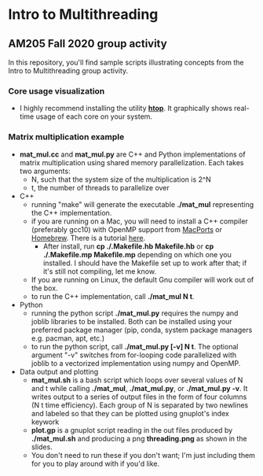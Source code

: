 # Intro to Multithreading
## AM205 Fall 2020 group activity

In this repository, you'll find sample scripts illustrating concepts from the Intro to Multithreading group activity.

### Core usage visualization
- I highly recommend installing the utility [__htop__](https://htop.dev/). It graphically shows real-time usage of each core on your system.

### Matrix multiplication example
- __mat_mul.cc__ and __mat_mul.py__ are C++ and Python implementations of matrix multiplication using shared memory parallelization. Each takes two arguments:
    - N, such that the system size of the multiplication is 2^N
    - t, the number of threads to parallelize over
- C++
    - running "make" will generate the executable __./mat_mul__ representing the C++ implementation.
    - if you are running on a Mac, you will need to install a C++ compiler (preferably gcc10) with OpenMP support from [MacPorts](https://macports.org) or [Homebrew](https://brew.sh). There is a tutorial [here](http://www.mathcancer.org/blog/setting-up-gcc-openmp-on-osx-homebrew-edition/).
        - After install, run __cp ./.Makefile.hb Makefile.hb__ or __cp ./.Makefile.mp Makefile.mp__ depending on which one you installed. I should have the Makefile set up to work after that; if it's still not compiling, let me know.
    - If you are running on Linux, the default Gnu compiler will work out of the box.
    - to run the C++ implementation, call __./mat_mul N t__.
- Python
    - running the python script __./mat_mul.py__ requires the numpy and joblib libraries to be installed. Both can be installed using your preferred package manager (pip, conda, system package managers e.g. pacman, apt, etc.)
    - to run the python script, call __./mat_mul.py [-v] N t__. The optional argument "-v" switches from for-looping code parallelized with joblib to a vectorized implementation using numpy and OpenMP.
- Data output and plotting
    - __mat_mul.sh__ is a bash script which loops over several values of N and t while calling __./mat_mul__, __./mat_mul.py__, or __./mat_mul.py -v__. It writes output to a series of output files in the form of four columns (N t time efficiency). Each group of N is separated by two newlines and labeled so that they can be plotted using gnuplot's index keywork
    - __plot.gp__ is a gnuplot script reading in the out files produced by __./mat_mul.sh__ and producing a png __threading.png__ as shown in the slides.
    - You don't need to run these if you don't want; I'm just including them for you to play around with if you'd like.
